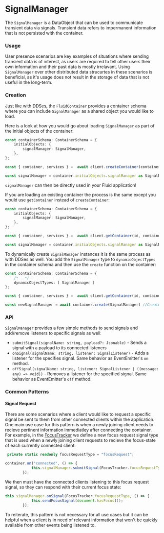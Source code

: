 # SignalManager
The `SignalManager` is a DataObject that can be used to communicate transient data via signals. Transient data refers to impermanent information that is not persisted with the container.

### Usage

User presence scenarios are key examples of situations where sending transient data is of interest, as users are required to tell other users their own information and their past data is mostly irrelavant. Using `SignalManager` over other distributed data strucurtes in these scenarios is beneficial, as it's usage does not result in the storage of data that is not useful in the long-term.


### Creation
Just like with DDSes, the `FluidContainer` provides a container schema where you can include `SignalManager` as a shared object you would like to load.

Here is a look at how you would go about loading `SignalManager` as part of the initial objects of the container:

```typescript
const containerSchema: ContainerSchema = {
    initialObjects: {
        signalManager: SignalManager,
    },
};

const { container, services } =  await client.createContainer(containerSchema);

const signalManager = container.initialObjects.signalManager as SignalManager
```

`signalManager` can then be directly used in your Fluid application!

If you are loading an existing container the process is the same except you would use `getContainer` instead of `createContainer`:

```typescript
const containerSchema: ContainerSchema = {
    initialObjects: {
        signalManager: SignalManager,
    },
};

const { container, services } =  await client.getContainer(id, containerSchema);

const signalManager = container.initialObjects.signalManager as SignalManager
```


To dynamically create `SignalManager` instances it is the same process as with DDSes as well. You add the `SignalManager` type to `dynamicObjectTypes` in the container schema and then use the `create` function on the container:

```typescript
const containerSchema: ContainerSchema = {
    /*...*/
    dynamicObjectTypes: [ SignalManager ]
};

const { container, services } =  await client.getContainer(id, containerSchema);

const newSignalManager = await container.create(SignalManager) //Creates a new SignalManager instance
```



### API
`SignalManager` provides a few simple methods to send signals and add/remove listeners to specific signals as well:
- `submitSignal(signalName: string, payload?: Jsonable)` - Sends a signal with a payload to its connected listeners
- `onSignal(signalName: string, listener: SignalListener)` - Adds a listener for the specifies signal. Same behavior as EventEmitter's `on` method.
- `offSignal(signalName: string, listener: SignalListener | ((message: any) => void))` - Removes a listener for the specified signal. Same behavior as EventEmitter's `off` method.




### Common Patterns
#### Signal Request
There are some scenarios where a client would like to request a specific signal be sent to them from other connected clients within the application. One main use case for this pattern is when a newly joining client needs to recieve pertinent information immediatley after connecting the container. For example, in the [FocusTracker](https://github.com/microsoft/FluidFramework/tree/main/examples/data-objects/focus-tracker) we define a new focus request signal type that is used when a newly joining client requests to recieve the focus-state of each currently connected client:

```typescript
 private static readonly focusRequestType = "focusRequest";
```

```typescript
container.on("connected", () => {
            this.signalManager.submitSignal(FocusTracker.focusRequestType);
        });
```

We then must have the connected clients listening to this focus request signal, so they can respond with their current focus state:

```typescript
this.signalManager.onSignal(FocusTracker.focusRequestType, () => {
            this.sendFocusSignal(document.hasFocus());
        });
```
To reiterate, this pattern is not necessary for all use cases but it can be helpful when a client is in need of relevant information that won't be quickly available from other events being listened to.
